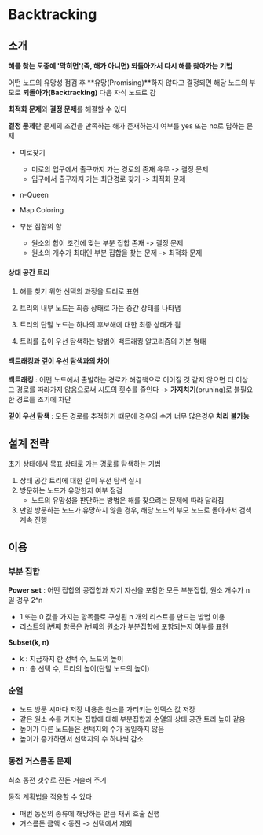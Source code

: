 # Backtracking

## 소개

**해를 찾는 도중에 '막히면'(즉, 해가 아니면) 되돌아가서 다시 해를 찾아가는 기법**

어떤 노드의 유망성 점검 후 **유망(Promising)**하지 않다고 결정되면 해당 노드의 부모로 **되돌아가(Backtracking)** 다음 자식 노드로 감

**최적화 문제**와 **결정 문제**를 해결할 수 있다

**결정 문제**란 문제의 조건을 만족하는 해가 존재하는지 여부를 yes 또는 no로 답하는 문제

- 미로찾기
  + 미로의 입구에서 출구까지 가는 경로의 존재 유무 -> 결정 문제
  + 입구에서 출구까지 가는 최단경로 찾기 -> 최적화 문제

- n-Queen
- Map Coloring
- 부분 집합의 합
  + 원소의 합이 조건에 맞는 부분 집합 존재 -> 결정 문제
  + 원소의 개수가 최대인 부분 집합을 찾는 문제 -> 최적화 문제

#### 상태 공간 트리

1. 해를 찾기 위한 선택의 과정을 트리로 표현

2. 트리의 내부 노드는 최종 상태로 가는 중간 상태를 나타냄

3. 트리의 단말 노드는 하나의 후보해에 대한 최종 상태가 됨

4. 트리를 깊이 우선 탐색하는 방법이 백트래킹 알고리즘의 기본 형태

#### 백트래킹과 깊이 우선 탐색과의 차이

**백트래킹** : 어떤 노드에서 출발하는 경로가 해결책으로 이어질 것 같지 않으면 더 이상 그 경로를 따라가지 않음으로써 시도의 횟수를 줄인다 -> **가지치기**(pruning)로 불필요한 경로를 조기에 차단

**깊이 우선 탐색** : 모든 경로를 추적하기 떄문에 경우의 수가 너무 많은경우 **처리 불가능**

## 설계 전략

초기 상태에서 목표 상태로 가는 경로를 탐색하는 기법

1. 상태 공간 트리에 대한 깊이 우선 탐색 실시
2. 방문하는 노드가 유망한지 여부 점검
   - 노드의 유망성을 판단하는 방법은 해를 찾으려는 문제에 따라 달라짐
3. 만일 방문하는 노드가 유망하지 않을 경우, 해당 노드의 부모 노드로 돌아가서 검색 계속 진행

## 이용

### 부분 집합

**Power set** : 어떤 집합의 공집합과 자기 자신을 포함한 모든 부분집합, 원소 개수가 n일 경우 2^n

- 1 또는 0 값을 가지는 항목들로 구성된 n 개의 리스트를 만드는 방법 이용
- 리스트의 i번째 항목은 i번째의 원소가 부분집합에 포함되는지 여부를 표현

**Subset(k, n)** 

- k : 지금까지 한 선택 수, 노드의 높이
- n : 총 선택 수, 트리의 높이(단말 노드의 높이)

### 순열

- 노드 방문 시마다 저장 내용은 원소를 가리키는 인덱스 값 저장
- 같은 원소 수를 가지는 집합에 대해 부분집합과 순열의 상태 공간 트리 높이 같음
- 높이가 다른 노드들은 선택지의 수가 동일하지 않음
- 높이가 증가하면서 선택지의 수 하나씩 감소

### 동전 거스름돈 문제

최소 동전 갯수로 잔돈 거슬러 주기

동적 계획법을 적용할 수 있다

- 매번 동전의 종류에 해당하는 만큼 재귀 호출 진행
- 거스름돈 금액 < 동전 -> 선택에서 제외

